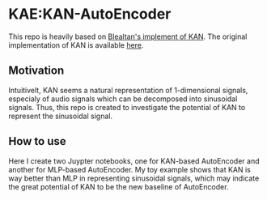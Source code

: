 # KAE:KAN-AutoEncoder
This repo is heavily based on [Blealtan's implement of KAN](https://github.com/Blealtan/efficient-kan). The original implementation of KAN is available [here](https://github.com/KindXiaoming/pykan).

## Motivation
Intuitivelt, KAN seems a natural representation of 1-dimensional signals, especialy of audio signals which can be decomposed into sinusoidal signals.
Thus, this repo is created to investigate the potential of KAN to represent the sinusoidal signal.

## How to use
Here I create two Juypter notebooks, one for KAN-based AutoEncoder and another for MLP-based AutoEncoder.
My toy example shows that KAN is way better than MLP in representing sinusoidal signals, which may indicate the great potential of KAN to be the new baseline of AutoEncoder.

